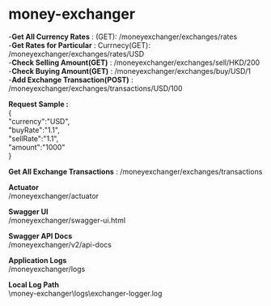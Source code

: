 # money-exchanger

-**Get All Currency Rates** : (GET): /moneyexchanger/exchanges/rates  
-**Get Rates for Particular** : Currnecy(GET): /moneyexchanger/exchanges/rates/USD  
-**Check Selling Amount(GET)** : /moneyexchanger/exchanges/sell/HKD/200  
-**Check Buying Amount(GET)** : /moneyexchanger/exchanges/buy/USD/1  
-**Add Exchange Transaction(POST)** : /moneyexchanger/exchanges/transactions/USD/100  

**Request Sample :**   
{  
 "currency":"USD",  
 "buyRate":"1.1",  
 "sellRate":"1.1",  
 "amount":"1000"  
}      

**Get All Exchange Transactions** : /moneyexchanger/exchanges/transactions       

**Actuator**    
/moneyexchanger/actuator    

**Swagger UI**    
/moneyexchanger/swagger-ui.html    

**Swagger API Docs**    
/moneyexchanger/v2/api-docs    

**Application Logs**    
/moneyexchanger/logs    

**Local Log Path**    
\money-exchanger\logs\exchanger-logger.log    
